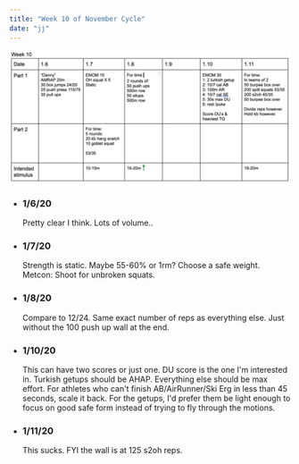 ```yaml
---
title: "Week 10 of November Cycle"
date: "jj"
---
```


![workouts](./nov-19-week10.jpg)
*  ### 1/6/20
    Pretty clear I think.  Lots of volume..
* ### 1/7/20
    Strength is static.  Maybe 55-60% or 1rm? Choose a safe weight. Metcon: Shoot for unbroken squats. 
* ### 1/8/20
    Compare to 12/24. Same exact number of reps as everything else.  Just without the 100 push up wall at the end. 
* ### 1/10/20
    This can have two scores or just one.  DU score is the one I'm interested in.  Turkish getups should be AHAP. 
    Everything else should be max effort.  For athletes who can't finish AB/AirRunner/Ski Erg in less than 45 seconds, scale it back.  For the getups, I'd prefer them be light enough to focus on good safe form instead of trying to fly through the motions. 
* ### 1/11/20
    This sucks.  FYI the wall is at 125 s2oh reps. 